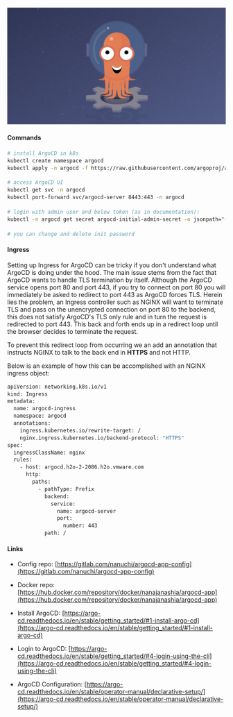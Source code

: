 
![argocd logo](argocd.png)


#### Commands

```bash
# install ArgoCD in k8s
kubectl create namespace argocd
kubectl apply -n argocd -f https://raw.githubusercontent.com/argoproj/argo-cd/stable/manifests/install.yaml

# access ArgoCD UI
kubectl get svc -n argocd
kubectl port-forward svc/argocd-server 8443:443 -n argocd

# login with admin user and below token (as in documentation):
kubectl -n argocd get secret argocd-initial-admin-secret -o jsonpath="{.data.password}" | base64 --decode && echo

# you can change and delete init password

```

#### Ingress
Setting up Ingress for ArgoCD can be tricky if you don't understand what ArgoCD is doing under the hood. The main issue stems from the fact that ArgoCD wants to handle TLS termination by itself. Although the ArgoCD service opens port 80 and port 443, if you try to connect on port 80 you will immediately be asked to redirect to port 443 as ArgoCD forces TLS. Herein lies the problem, an Ingress controller such as NGINX will want to terminate TLS and pass on the unencrypted connection on port 80 to the backend, this does not satisfy ArgoCD's TLS only rule and in turn the request is redirected to port 443. This back and forth ends up in a redirect loop until the browser decides to terminate the request. 

To prevent this redirect loop from occurring we an add an annotation that instructs NGINX to talk to the back end in **HTTPS** and not HTTP.

Below is an example of how this can be accomplished with an NGINX ingress object:


```bash
apiVersion: networking.k8s.io/v1
kind: Ingress
metadata:
  name: argocd-ingress
  namespace: argocd
  annotations:
    ingress.kubernetes.io/rewrite-target: /
    nginx.ingress.kubernetes.io/backend-protocol: "HTTPS"
spec:
  ingressClassName: nginx
  rules:
    - host: argocd.h2o-2-2086.h2o.vmware.com
      http:
        paths:
          - pathType: Prefix
            backend:
              service:
                name: argocd-server
                port:
                  number: 443
            path: /
```
#### Links

* Config repo: [https://gitlab.com/nanuchi/argocd-app-config](https://gitlab.com/nanuchi/argocd-app-config)

* Docker repo: [https://hub.docker.com/repository/docker/nanajanashia/argocd-app](https://hub.docker.com/repository/docker/nanajanashia/argocd-app)

* Install ArgoCD: [https://argo-cd.readthedocs.io/en/stable/getting_started/#1-install-argo-cd](https://argo-cd.readthedocs.io/en/stable/getting_started/#1-install-argo-cd)

* Login to ArgoCD: [https://argo-cd.readthedocs.io/en/stable/getting_started/#4-login-using-the-cli](https://argo-cd.readthedocs.io/en/stable/getting_started/#4-login-using-the-cli)

* ArgoCD Configuration: [https://argo-cd.readthedocs.io/en/stable/operator-manual/declarative-setup/](https://argo-cd.readthedocs.io/en/stable/operator-manual/declarative-setup/)
